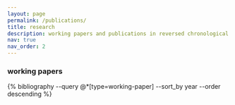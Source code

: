 ```yaml
---
layout: page
permalink: /publications/
title: research
description: working papers and publications in reversed chronological order.
nav: true
nav_order: 2
---
```


<!-- _pages/publications.md -->

<!-- Bibsearch Feature -->

<div class="publications">

<h3>working papers</h3>
{% bibliography --query @*[type=working-paper] --sort_by year --order descending %}

<!-- <h3>publications</h3> -->

</div>
